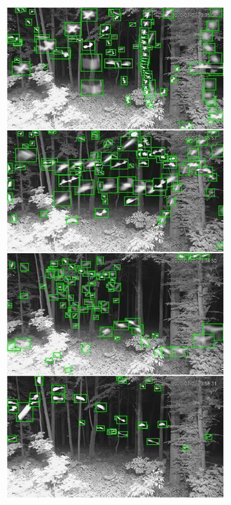 ![20200702-223452-230457](in/20200702/20200702-223452-230457_0_.jpg)
![20200702-230502-233507](in/20200702/20200702-230502-233507_0_.jpg)
![20200702-233512-000002](in/20200702/20200702-233512-000002_0_.jpg)
![20200703-000007-003012](in/20200703/20200703-000007-003012_0_.jpg)
